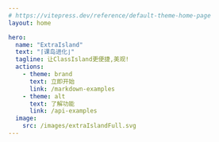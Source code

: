 ```yaml
---
# https://vitepress.dev/reference/default-theme-home-page
layout: home

hero:
  name: "ExtraIsland"
  text: "⌈课岛进化⌋"
  tagline: 让ClassIsland更便捷,美观!
  actions:
    - theme: brand
      text: 立即开始
      link: /markdown-examples
    - theme: alt
      text: 了解功能
      link: /api-examples
  image:
    src: /images/extraIslandFull.svg
---
```


